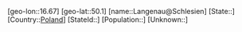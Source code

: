 ﻿---
location: [50.1,16.67]
type: City
tags:
- geo/City


SpocWebEntityId: 31820
isDeleted: false
confidential: public

---
[geo-lon::16.67]
[geo-lat::50.1]
[name::Langenau@Schlesien]
[State::]
[Country::[Poland](geo/Continent/Europe/Poland.md)]
[StateId::]
[Population::]
[Unknown::]

